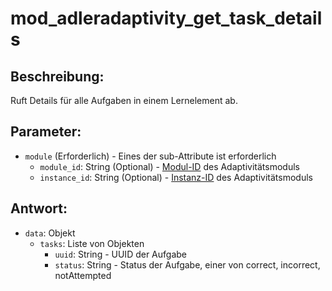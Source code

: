 # mod_adleradaptivity_get_task_details

## Beschreibung:
Ruft Details für alle Aufgaben in einem Lernelement ab.

## Parameter:

- `module` (Erforderlich) - Eines der sub-Attribute ist erforderlich
    - `module_id`: String (Optional) - [Modul-ID](module-id-moodle-VP.md) des Adaptivitätsmoduls
    - `instance_id`: String (Optional) - [Instanz-ID](instance-id-moodle-VP.md) des Adaptivitätsmoduls

## Antwort:

- `data`: Objekt
    - `tasks`: Liste von Objekten
        - `uuid`: String - UUID der Aufgabe
        - `status`: String - Status der Aufgabe, einer von correct, incorrect, notAttempted
